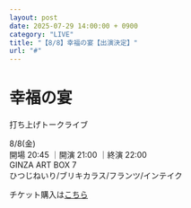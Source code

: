 ```yaml
---
layout: post
date: 2025-07-29 14:00:00 + 0900
category: "LIVE"
title: "【8/8】幸福の宴【出演決定】"
url: "#"
---
```


# 幸福の宴<br>

打ち上げトークライブ

<i class="fa-regular fa-calendar-alt"></i> 8/8(金)<br>
<i class="fa-regular fa-clock"></i> 開場 20:45 ｜開演 21:00 ｜終演 22:00 <br>
<i class="fa-solid fa-location-dot"></i> GINZA ART BOX 7<br>
<i class="fa-solid fa-users"></i> ひつじねいり/ブリキカラス/フランツ/インテイク

チケット購入は<a href="https://tiget.net/events/418748" target="_blank">こちら</a>

